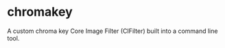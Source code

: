 chromakey
=========

A custom chroma key Core Image Filter (CIFilter) built into a command line tool.
